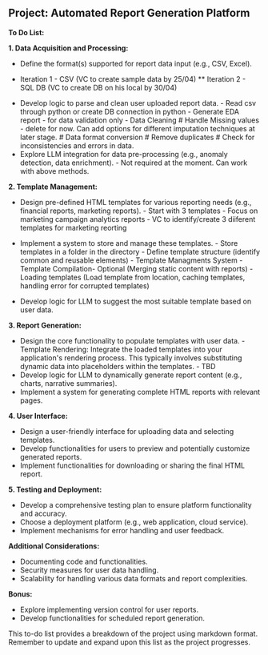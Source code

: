 ## Project: Automated Report Generation Platform

**To Do List:**

**1. Data Acquisition and Processing:**

* Define the format(s)  supported for report data input (e.g., CSV, Excel).
- Iteration 1 - CSV (VC to create sample data by 25/04)
            ** Iteration 2 - SQL DB (VC to create DB on his local by 30/04)
* Develop logic to parse and clean user uploaded report data.
            - Read csv through python or create DB connection in python
            - Generate EDA report - for data validation only
            - Data Cleaning
                # Handle Missing values - delete for now. Can add options for different imputation techniques at later stage.
                # Data format conversion
                # Remove duplicates
                # Check for inconsistencies and errors in data.
* Explore LLM integration for data pre-processing (e.g., anomaly detection, data enrichment).
            - Not required at the moment. Can work with above methods.

**2. Template Management:**

* Design pre-defined HTML templates for various reporting needs (e.g., financial reports, marketing reports).
            - Start with 3 templates
            - Focus on marketing campaign analytics reports
            - VC to identify/create 3 diiferent templates for marketing reorting
* Implement a system to store and manage these templates.
            - Store templates in a folder in the directory
            - Define template structure (identify common and reusable elements)
            - Template Managments System 
            - Template Compilation- Optional (Merging static content with reports)
            - Loading templates (Load template from location, caching templates, handling error for corrupted templates)

* Develop logic for LLM to suggest the most suitable template based on user data. 

**3. Report Generation:**

*  Design the core functionality to populate templates with user data.
            - Template Rendering: Integrate the loaded templates into your application's rendering process. This typically involves substituting dynamic data into placeholders within the templates.
            - TBD
*  Develop logic for LLM to dynamically generate report content (e.g., charts, narrative summaries).
*  Implement a system for generating complete HTML reports with relevant pages.

**4. User Interface:**

*  Design a user-friendly interface for uploading data and selecting templates.
*  Develop functionalities for users to preview and potentially customize generated reports.
*  Implement functionalities for downloading or sharing the final HTML report.

**5. Testing and Deployment:**

*  Develop a comprehensive testing plan to ensure platform functionality and accuracy.
*  Choose a deployment platform (e.g., web application, cloud service).
*  Implement mechanisms for error handling and user feedback.

**Additional Considerations:**

*  Documenting code and functionalities.
*  Security measures for user data handling.
*  Scalability for handling various data formats and report complexities.

**Bonus:**

*  Explore implementing version control for user reports.
*  Develop functionalities for scheduled report generation.


This to-do list provides a breakdown of the project using markdown format. Remember to update and expand upon this list as the project progresses. 
